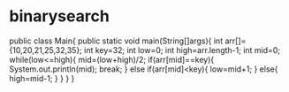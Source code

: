 # binarysearch
public class Main{
    public static void main(String[]args){
        int arr[]={10,20,21,25,32,35};
        int key=32;
        int low=0;
        int high=arr.length-1;
        int mid=0;
        while(low<=high){
            mid=(low+high)/2;
        if(arr[mid]==key){
            System.out.println(mid);
            break;
        }
        else if(arr[mid]<key){
            low=mid+1;
        }
        else{
            high=mid-1;
        }
    }
  }
}
